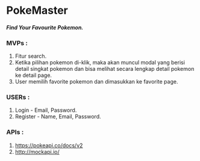 # PokeMaster

#### _Find Your Favourite Pokemon._

### MVPs :

1. Fitur search.
2. Ketika pilihan pokemon di-klik, maka akan muncul modal yang berisi detail singkat pokemon dan bisa melihat secara lengkap detail pokemon ke detail page.
3. User memilih favorite pokemon dan dimasukkan ke favorite page.

### USERs :

1. Login - Email, Password.
2. Register - Name, Email, Password.

### APIs :

1. https://pokeapi.co/docs/v2
2. http://mockapi.io/
